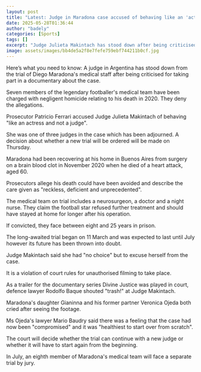 ```yaml
---
layout: post
title: "Latest: Judge in Maradona case accused of behaving like an 'actress'"
date: 2025-05-28T01:36:44
author: "badely"
categories: [Sports]
tags: []
excerpt: "Judge Julieta Makintach has stood down after being criticised for taking part in a documentary."
image: assets/images/bb4de5a2f8e7fefe759ebf744211b0cf.jpg
---
```


Here’s what you need to know: A judge in Argentina has stood down from the trial of Diego Maradona's medical staff after being criticised for taking part in a documentary about the case. 

Seven members of the legendary footballer's medical team have been charged with negligent homicide relating to his death in 2020. They deny the allegations.

Prosecutor Patricio Ferrari accused Judge Julieta Makintach of behaving "like an actress and not a judge".

She was one of three judges in the case which has been adjourned. A decision about whether a new trial will be ordered will be made on Thursday.  

Maradona had been recovering at his home in Buenos Aires from surgery on a brain blood clot in November 2020 when he died of a heart attack, aged 60.

Prosecutors allege his death could have been avoided and describe the care given as "reckless, deficient and unprecedented".

The medical team on trial includes a neurosurgeon, a doctor and a night nurse.  They claim the football star refused further treatment and should have stayed at home for longer after his operation.

If convicted, they face between eight and 25 years in prison.  

The long-awaited trial began on 11 March and was expected to last until July however its future has been thrown into doubt. 

Judge Makintach said she had "no choice" but to excuse herself from the case.  

It is a violation of court rules for unauthorised filming to take place. 

As a trailer for the documentary series Divine Justice was played in court, defence lawyer Rodolfo Baque shouted "trash!" at Judge Makintach.  

Maradona's daughter Gianinna and his former partner Veronica Ojeda both cried after seeing the footage.  

Ms Ojeda's lawyer Mario Baudry said there was a feeling that the case had now been "compromised" and it was "healthiest to start over from scratch".

The court will decide whether the trial can continue with a new judge or whether it will have to start again from the beginning. 

In July, an eighth member of Maradona's medical team will face a separate trial by jury.

